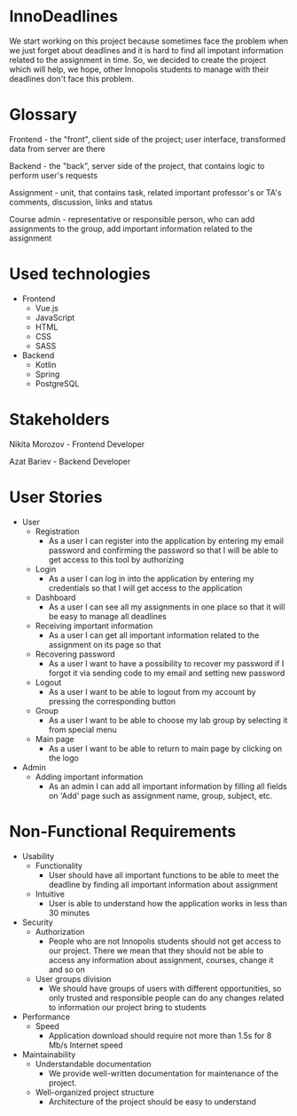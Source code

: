 # InnoDeadlines
We start working on this project because sometimes face the problem when we just forget
about deadlines and it is hard to find all impotant information related to the assignment in time. 
So, we decided to create the project which will help, we hope, other Innopolis students to manage with their deadlines don't face this problem.

# Glossary
Frontend - the "front", client side of the project; user interface, transformed data from server are there

Backend - the "back", server side of the project, that contains logic to perform user's requests

Assignment - unit, that contains task, related important professor's or TA's comments, discussion, links and status

Course admin - representative or responsible person, who can add assignments to the group, add important information related to the assignment

# Used technologies
* Frontend
    + Vue.js
    + JavaScript
    + HTML
    + CSS
    + SASS
* Backend
    + Kotlin
    + Spring
    + PostgreSQL

# Stakeholders
Nikita Morozov - Frontend Developer

Azat Bariev - Backend Developer

# User Stories

* User
    + Registration
      + As a user I can register into the application by entering my email password and confirming the password so that I will be able to get access to this tool by authorizing
    + Login
      + As a user I can log in into the application by entering my credentials so that I will get access to the application
    + Dashboard
      + As a user I can see all my assignments in one place so that it will be easy to manage all deadlines
    + Receiving important information
      + As a user I can get all important information related to the assignment on its page so that 
    + Recovering password
      + As a user I want to have a possibility to recover my password if I forgot it via sending code to my email and setting new password
    + Logout 
      + As a user I want to be able to logout from my account by pressing the corresponding button
    + Group
      + As a user I want to be able to choose my lab group by selecting it from special menu
    + Main page
      + As a user I want to be able to return to main page by clicking on the logo
* Admin
    + Adding important information
      + As an admin I can add all important information by filling all fields on 'Add' page such as assignment name, group, subject, etc.

# Non-Functional Requirements
* Usability
    + Functionality
      + User should have all important functions to be able to meet the deadline by finding all important information about assignment
    + Intuitive
      + User is able to understand how the application works in less than 30 minutes
* Security
    + Authorization
      + People who are not Innopolis students should not get access to our project. There we mean that they should not be able to access any information about assignment, courses, change it and so on
    + User groups division
      + We should have groups of users with different opportunities, so only trusted and responsible people can do any changes related to information our project bring to students
* Performance
    + Speed
      + Application download should require not more than 1.5s for 8 Mb/s Internet speed
* Maintainability
    + Understandable documentation
      + We provide well-written documentation for maintenance of the project.
    + Well-organized project structure
      + Architecture of the project should be easy to understand